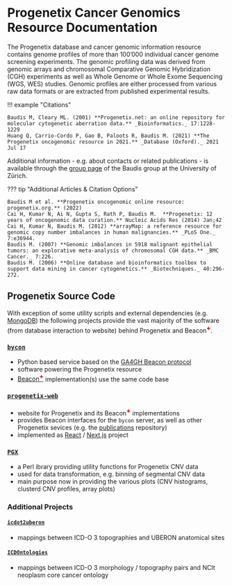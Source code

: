 # Progenetix Cancer Genomics Resource Documentation

The Progenetix database and cancer genomic information resource  contains genome profiles of more than 100’000 individual cancer genome screening experiments. The genomic profiling data was derived from genomic arrays and chromosomal Comparative Genomic Hybridization (CGH) experiments as well as Whole Genome or Whole Exome Sequencing (WGS, WES) studies. Genomic profiles are either processed from various raw data formats or are extracted from published experimental results.

!!! example "Citations"

    Baudis M, Cleary ML. (2001) **Progenetix.net: an online repository for molecular cytogenetic aberration data.** _Bioinformatics._ 17:1228-1229      
    Huang Q, Carrio-Cordo P, Gao B, Paloots R, Baudis M. (2021) **The Progenetix oncogenomic resource in 2021.** _Database (Oxford)._ 2021 Jul 17    

Additional information - e.g. about contacts or related publications - is available
through the [group page](http://info.baudisgroup.org) of the Baudis group at the University of Zürich.

??? tip "Additional Articles & Citation Options"

    Baudis M et al. **Progenetix oncogenomic online resource: progenetix.org.** (2022)   
    Cai H, Kumar N, Ai N, Gupta S, Rath P, Baudis M.  **Progenetix: 12 years of oncogenomic data curation.** Nucleic Acids Res (2014) Jan;42   
    Cai H, Kumar N, Baudis M. (2012) **arrayMap: a reference resource for genomic copy number imbalances in human malignancies.** _PLoS One._ 7:e36944.    
    Baudis M. (2007) **Genomic imbalances in 5918 malignant epithelial tumors: an explorative meta-analysis of chromosomal CGH data.** _BMC Cancer._ 7:226.    
    Baudis M. (2006) **Online database and bioinformatics toolbox to support data mining in cancer cytogenetics.** _Biotechniques._ 40:296-272.
    
    
## Progenetix Source Code

With exception of some utility scripts and external dependencies (e.g. [MongoDB](https://www.mongodb.com/try/download/community)) the following projects provide the vast majority of the software (from database interaction to website) behind Progenetix and Beacon<span style="vertical-align: super; color: red; font-weight: 800;">+</span>.

### [`bycon`](https://github.com/progenetix/bycon)

- Python based service based on the [GA4GH Beacon protocol](http://beacon-project.io)
- software powering the Progenetix resource
- [Beacon<span style="vertical-align: super; color: red; font-weight: 800;">+</span>](http://beacon.progenetix.org/ui/) implementation(s) use the same code base

### [`progenetix-web`](https://github.com/progenetix/progenetix-web)

- website for Progenetix and its Beacon<span style="vertical-align: super; color: red; font-weight: 800;">+</span> implementations
- provides Beacon interfaces for the `bycon` server, as well as other Progenetix sevices (e.g. the [publications](http://progenetix.org/publications/) repository)
- implemented as [React](https://reactjs.org) / [Next.js](https://nextjs.org) project

### [`PGX`](https://github.com/progenetix/PGX)

- a Perl ibrary providing utility functions for Progenetix CNV data
- used for data transformation, e.g. binning of segmental CNV data
- main purpose now in providing the various plots (CNV histograms, clusterd CNV profiles, array plots)

### Additional Projects

#### [`icdot2uberon`](https://github.com/progenetix/icdot2uberon)

* mappings between ICD-O 3 topographies and UBERON anatomical sites

#### [`ICDOntologies`](https://github.com/progenetix/ICDOntologies)

* mappings between ICD-O 3 morphology / topography pairs and NCIt neoplasm core
  cancer ontology
